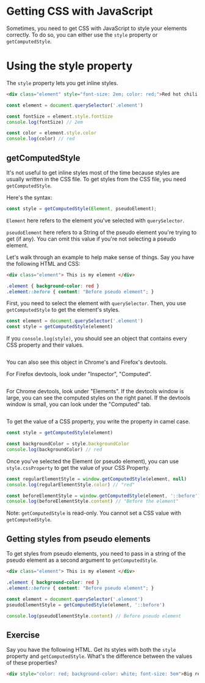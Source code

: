 # Getting CSS with JavaScript

Sometimes, you need to get CSS with JavaScript to style your elements correctly. To do so, you can either use the `style` property or `getComputedStyle`.

# Using the style property

The `style` property lets you get inline styles.

```html
<div class="element" style="font-size: 2em; color: red;">Red hot chili pepper!</div>
```

```js
const element = document.querySelector('.element')

const fontSize = element.style.fontSize
console.log(fontSize) // 2em

const color = element.style.color
console.log(color) // red
```

## getComputedStyle

It's not useful to get inline styles most of the time because styles are usually written in the CSS file. To get styles from the CSS file, you need `getComputedStyle`.

Here's the syntax:

```js
const style = getComputedStyle(Element, pseudoElement);
```

`Element` here refers to the element you've selected with `querySelector`.

`pseudoElement` here refers to a String of the pseudo element you're trying to get (if any). You can omit this value if you're not selecting a pseudo element.

Let's walk through an example to help make sense of things. Say you have the following HTML and CSS:

```html
<div class="element"> This is my element </div>
```

```css
.element { background-color: red }
.element::before { content: "Before pseudo element"; }
```

First, you need to select the element with `querySelector`. Then, you use `getComputedStyle` to get the element's styles.

```js
const element = document.querySelector('.element')
const style = getComputedStyle(element)
```

If you `console.log(style)`, you should see an object that contains every CSS property and their values.

<figure>
  <img src="/images/2018/" alt="">
  <figcaption></figcaption>
</figure>

You can also see this object in Chrome's and Firefox's devtools.

For Firefox devtools, look under "Inspector", "Computed".

<figure>
  <img src="/images/2018/" alt="">
  <figcaption></figcaption>
</figure>

For Chrome devtools, look under "Elements". If the devtools window is large, you can see the computed styles on the right panel. If the devtools window is small, you can look under the "Computed" tab.

<figure>
  <img src="/images/2018/" alt="">
  <figcaption></figcaption>
</figure>

To get the value of a CSS property, you write the property in camel case.

```js
const style = getComputedStyle(element)

const backgroundColor = style.backgroundColor
console.log(backgroundColor) // red
```

Once you've selected the Element (or pseudo element), you can use `style.cssProperty` to get the value of your CSS Property.

```js
const regularElementStyle = window.getComputedStyle(element, null)
console.log(regularElementStyle.color) // "red"

const beforeElementStyle = window.getComputedStyle(element, '::before')
console.log(beforeElementStyle.content) // "Before the element"
```

Note: `getComputedStyle` is read-only. You cannot set a CSS value with `getComputedStyle`.

## Getting styles from pseudo elements

To get styles from pseudo elements, you need to pass in a string of the pseudo element as a second argument to `getComputedStyle`.

```html
<div class="element"> This is my element </div>
```

```css
.element { background-color: red }
.element::before { content: "Before pseudo element"; }
```

```js
const element = document.querySelector('.element')
pseudoElementStyle = getComputedStyle(element, '::before')

console.log(pseudoElementStyle.content) // Before pseudo element
```

## Exercise

Say you have the following HTML. Get its styles with both the `style` property and `getComputedStyle`. What's the difference between the values of these properties?

```html
<div style="color: red; background-color: white; font-size: 5em">Big red text!</div>
```
